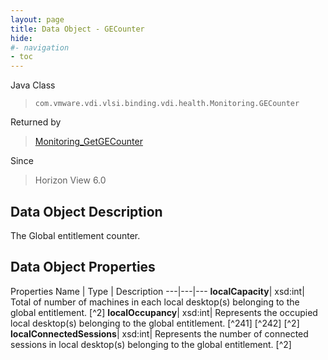 ```yaml
---
layout: page
title: Data Object - GECounter
hide:
#- navigation
- toc
---
```






Java Class
> `com.vmware.vdi.vlsi.binding.vdi.health.Monitoring.GECounter`

Returned by
> [Monitoring_GetGECounter](vdi.health.Monitoring.md#getGECounter)

Since
> Horizon View 6.0


## Data Object Description

The Global entitlement counter.

## Data Object Properties
Properties
Name |  Type |  Description
---|---|---
**localCapacity**|  xsd:int|  Total of number of machines in each local desktop(s) belonging to the global entitlement. [^2]
**localOccupancy**|  xsd:int|  Represents the occupied local desktop(s) belonging to the global entitlement. [^241] [^242] [^2]
**localConnectedSessions**|  xsd:int|  Represents the number of connected sessions in local desktop(s) belonging to the global entitlement. [^2]
 


 
